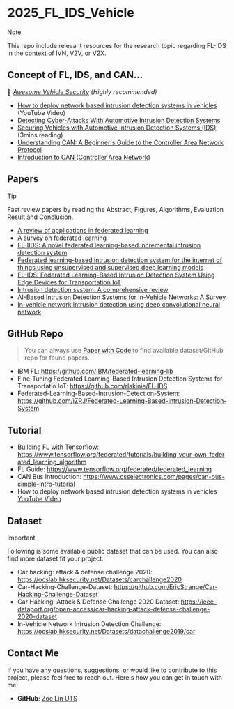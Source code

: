 # 2025_FL_IDS_Vehicle
> [!NOTE]
> This repo include relevant resources for the research topic regarding FL-IDS in the context of IVN, V2V, or V2X.
## Concept of FL, IDS, and CAN...
🚗 *[Awesome Vehicle Security](https://github.com/jaredthecoder/awesome-vehicle-security) (Highly recommended)*
* [How to deploy network based intrusion detection systems in vehicles](https://www.youtube.com/watch?v=bGuG57PTZyw) (YouTube Video)
* [Detecting Cyber-Attacks With Automotive Intrusion Detection Systems](https://www.vector.com/at/en/know-how/security/automotive-intrusion-detection-systems/#)
* [Securing Vehicles with Automotive Intrusion Detection Systems (IDS)](https://autocrypt.io/securing-vehicles-with-automotive-ids/) (3mins reading)
* <a href="https://www.circuitbread.com/tutorials/understanding-can-a-beginners-guide-to-the-controller-area-network-protocol">Understanding CAN: A Beginner's Guide to the Controller Area Network Protocol</a>
* <a href="https://www.allaboutcircuits.com/technical-articles/introduction-to-can-controller-area-network/">Introduction to CAN (Controller Area Network)</a>

## Papers
> [!TIP]
> Fast review papers by reading the Abstract, Figures, Algorithms, Evaluation Result and Conclusion.
* <a href="https://www.sciencedirect.com/science/article/pii/S0360835220305532?casa_token=RQE4w2lU5pUAAAAA:LI0Dj9QU-dfcugxTlhowEjEgnc_HvDroEEG-fMnv_vC5dybITQoxJykpK6_rgj4vVl6GAClFqiU">A review of applications in federated learning</a>
* <a href="https://www.sciencedirect.com/science/article/pii/S0950705121000381?casa_token=t-RwWFP2llMAAAAA:XZFW8_7YFPcbOgwIDSmSPr4LdKuJqyvH55h80hoX_X5K1s1tpFi94gploTMWhiuKpvhgck1qcb0">A survey on federated learning</a>
* <a href="https://www.sciencedirect.com/science/article/abs/pii/S0167739X23003503">FL-IIDS: A novel federated learning-based incremental intrusion detection system</a>
* <a href="https://www.sciencedirect.com/science/article/pii/S2772918424000341">Federated learning-based intrusion detection system for the internet of things using unsupervised and supervised deep learning models</a>
* <a href="https://ieeexplore.ieee.org/document/10495036">FL-IDS: Federated Learning-Based Intrusion Detection System Using Edge Devices for Transportation IoT</a>
* <a href="https://www.sciencedirect.com/science/article/pii/S1084804512001944?casa_token=4UvwR69ZLK8AAAAA:0w-NKPr_Tc7CKbIT6jD9z7Omy44HSsJwKyXNVmf1THJsU7HtgAu_Ana2i8__PeG9RcvEAApA9HE">Intrusion detection system: A comprehensive review</a>
* [AI-Based Intrusion Detection Systems for In-Vehicle Networks: A Survey](https://dl.acm.org/doi/10.1145/3570954)
* [In-vehicle network intrusion detection using deep convolutional neural network](https://www.sciencedirect.com/science/article/abs/pii/S2214209619302451)


## GitHub Repo
> You can always use <a href="https://paperswithcode.com/latest">Paper with Code</a> to find available dataset/GitHub repo for found papers.
* IBM FL: https://github.com/IBM/federated-learning-lib
* Fine-Tuning Federated Learning-Based Intrusion Detection Systems for Transportatio IoT: https://github.com/rlakinie/FL-IDS
* Federated-Learning-Based-Intrusion-Detection-System: https://github.com/iZRJ/Federated-Learning-Based-Intrusion-Detection-System

## Tutorial
* Building FL with Tensorflow: https://www.tensorflow.org/federated/tutorials/building_your_own_federated_learning_algorithm
* FL Guide: https://www.tensorflow.org/federated/federated_learning
* CAN Bus Introduction: https://www.csselectronics.com/pages/can-bus-simple-intro-tutorial
* How to deploy network based intrusion detection systems in vehicles [YouTube Video](https://www.youtube.com/watch?v=Nz8368653Bw)

## Dataset
> [!IMPORTANT]
> Following is some available public dataset that can be used. You can also find more dataset fit your project.
* Car hacking: attack & defense challenge 2020: https://ocslab.hksecurity.net/Datasets/carchallenge2020
* Car-Hacking-Challenge-Dataset: https://github.com/EricStrange/Car-Hacking-Challenge-Dataset
* Car Hacking: Attack & Defense Challenge 2020 Dataset: https://ieee-dataport.org/open-access/car-hacking-attack-defense-challenge-2020-dataset
* In-Vehicle Network Intrusion Detection Challenge: https://ocslab.hksecurity.net/Datasets/datachallenge2019/car

## Contact Me

If you have any questions, suggestions, or would like to contribute to this project, please feel free to reach out. Here's how you can get in touch with me:
- **GitHub**: [Zoe Lin UTS](https://github.com/ZoeLinUTS)

